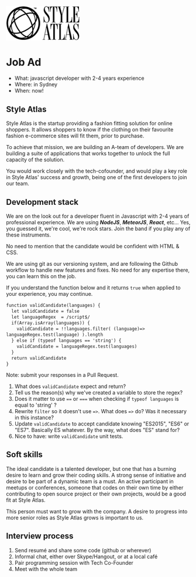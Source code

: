 <img src="assets/SA-logo-web_100-black-v2.png" width="200">

# Job Ad
* What: javascript developer with 2-4 years experience
* Where: in Sydney
* When: now!

## Style Atlas
Style Atlas is the startup providing a fashion fitting solution for online shoppers. It allows shoppers to know if the clothing on their favourite fashion e-commerce sites will fit them, prior to purchase.

To achieve that mission, we are building an A-team of developers. We are building a suite of applications that works together to unlock the full capacity of the solution.

You would work closely with the tech-cofounder, and would play a key role in Style Atlas' success and growth, being one of the first developers to join our team.

## Development stack
We are on the look out for a developer fluent in Javascript with 2-4 years of professional experience. We are using ***NodeJS***, ***MeteorJS***, ***React***, etc... Yes, you guessed it, we're cool, we're rock stars. Join the band if you play any of these instruments.

No need to mention that the candidate would be confident with HTML & CSS.

We are using git as our versioning system, and are following the Github workflow to handle new features and fixes. No need for any expertise there, you can learn this on the job.

If you understand the function below and it returns `true` when applied to your experience, you may continue.

```
function validCandidate(languages) {
  let validCandidate = false
  let languageRegex  = /script$/
  if(Array.isArray(languages)) {
    validCandidate = !!languages.filter( (language)=> languageRegex.test(language) ).length
  } else if (typeof languages == 'string') {
    validCandidate = languageRegex.test(languages)
  }
  return validCandidate
}
```

Note: submit your responses in a Pull Request.

1. What does `validCandidate` expect and return?
2. Tell us the reason(s) why we've created a variable to store the regex?
3. Does it matter to use `==` or `===` when checking if `typeof languages` is equal to 'string' ?
4. Rewrite `filter` so it doesn't use `=>`. What does `=>` do? Was it necessary in this instance?
5. Update `validCandidate` to accept candidate knowing "ES2015", "ES6" or "ES7". Basically ES whatever. By the way, what does "ES" stand for?
6. Nice to have: write `validCandidate` unit tests.

## Soft skills

The ideal candidate is a talented developer, but one that has a burning desire to learn and grow their coding skills. A strong sense of initiative and desire to be part of a dynamic team is a must. An active participant in meetups or conferences, someone that codes on their own time by either contributing to open source project or their own projects, would be a good fit at Style Atlas.

This person must want to grow with the company.  A desire to progress into more senior roles as Style Atlas grows is important to us.

## Interview process
1. Send resumé and share some code (github or wherever)
2. Informal chat, either over Skype/Hangout, or at a local café
3. Pair programming session with Tech Co-Founder
4. Meet with the whole team
